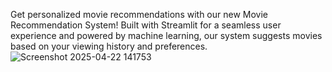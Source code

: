 Get personalized movie recommendations with our new Movie Recommendation System! Built with Streamlit for a seamless user experience and powered by machine learning, our system suggests movies based on your viewing history and preferences.
![Screenshot 2025-04-22 141753](https://github.com/user-attachments/assets/60bba4da-4864-4356-80dd-0129ef868e3a)
